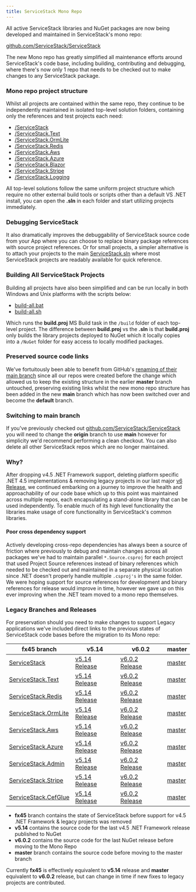 ```yaml
---
title: ServiceStack Mono Repo
---
```


All active ServiceStack libraries and NuGet packages are now being developed and maintained in ServiceStack's mono repo:

<a class="block my-8 font-medium text-center text-2xl" href="https://github.com/ServiceStack/ServiceStack">github.com/ServiceStack/ServiceStack</a>

The new Mono repo has greatly simplified all maintenance efforts around ServiceStack's code base, including building, contributing and debugging, where there's now only 1 repo that needs to be checked out to make changes to any ServiceStack package.

### Mono repo project structure

Whilst all projects are contained within the same repo, they continue to be independently maintained in isolated top-level solution folders, containing only the references and test projects each need:

- [/ServiceStack](https://github.com/ServiceStack/ServiceStack/tree/main/ServiceStack)
- [/ServiceStack.Text](https://github.com/ServiceStack/ServiceStack/tree/main/ServiceStack.Text)
- [/ServiceStack.OrmLite](https://github.com/ServiceStack/ServiceStack/tree/main/ServiceStack.OrmLite)
- [/ServiceStack.Redis](https://github.com/ServiceStack/ServiceStack/tree/main/ServiceStack.Redis)
- [/ServiceStack.Aws](https://github.com/ServiceStack/ServiceStack/tree/main/ServiceStack.Aws)
- [/ServiceStack.Azure](https://github.com/ServiceStack/ServiceStack/tree/main/ServiceStack.Azure)
- [/ServiceStack.Blazor](https://github.com/ServiceStack/ServiceStack/tree/main/ServiceStack.Blazor)
- [/ServiceStack.Stripe](https://github.com/ServiceStack/ServiceStack/tree/main/ServiceStack.Stripe)
- [/ServiceStack.Logging](https://github.com/ServiceStack/ServiceStack/tree/main/ServiceStack.Logging)

All top-level solutions follow the same uniform project structure which require no other external build tools or scripts other than a default VS .NET install, you can open the **.sln** in each folder and start utilizing projects immediately.

### Debugging ServiceStack

It also dramatically improves the debuggability of ServiceStack source code from your App where you can choose to replace binary package references with source project references. Or for small projects, a simpler alternative is to attach your projects to the main [ServiceStack.sln](https://github.com/ServiceStack/ServiceStack/tree/main/ServiceStack/src) where most ServiceStack projects are readably available for quick reference.

### Building All ServiceStack Projects

Building all projects have also been simplified and can be run locally in both Windows and Unix platforms with the scripts below:

 - [build-all.bat](https://github.com/ServiceStack/ServiceStack/blob/main/build/build-all.bat)
 - [build-all.sh](https://github.com/ServiceStack/ServiceStack/blob/main/build/build-all.sh)

Which runs the **build.proj** MS Build task in the `/build` folder of each top-level project. The difference between **build.proj** vs the **.sln** is that **build.proj** only builds the library projects deployed to NuGet which it locally copies into a `/NuGet` folder for easy access to locally modified packages.

### Preserved source code links

We've fortuitously been able to benefit from GitHub's [renaming of their main branch](https://github.com/github/renaming/) since all our repos were created before the change which allowed us to keep the existing structure in the earlier **master** branch untouched, preserving existing links whilst the new mono repo structure has been added in the new **main** branch which has now been switched over and become the **default** branch.

### Switching to main branch

If you've previously checked out [github.com/ServiceStack/ServiceStack](https://github.com/ServiceStack/ServiceStack/tree/main/ServiceStack) you will need to change the **origin** branch to use **main** however for simplicity we'd recommend performing a clean checkout. You can also delete all other ServiceStack repos which are no longer maintained.

### Why?

After dropping v4.5 .NET Framework support, deleting platform specific .NET 4.5 implementations & removing legacy projects in our last major [v6 Release](/releases/v6#breaking-changes), we continued embarking on a journey to improve the health and approachability of our code base which up to this point was maintained across multiple repos, each encapsulating a stand-alone library that can be used independently. To enable much of its high level functionality the libraries make usage of core functionality in ServiceStack's common libraries. 

#### Poor cross dependency support

Actively developing cross-repo dependencies has always been a source of friction where previously to debug and maintain changes across all packages we've had to maintain parallel `*.Source.csproj` for each project that used Project Source references instead of binary references which needed to be checked out and maintained in a separate physical location since .NET doesn't properly handle multiple `.csproj's` in the same folder. We were hoping support for source references for development and binary references for release would improve in time, however we gave up on this ever improving when the .NET team moved to a mono repo themselves.

### Legacy Branches and Releases

For preservation should you need to make changes to support Legacy applications we've included direct links to the previous states of ServiceStack code bases before the migration to its Mono repo:

| fx45 branch | v5.14 | v6.0.2 | master |
|------------ | ----- | ------ | ------ |
| [ServiceStack](https://github.com/ServiceStack/ServiceStack/tree/fx45)                 | [v5.14 Release](https://github.com/ServiceStack/ServiceStack/releases/tag/v5.14)         | [v6.0.2 Release](https://github.com/ServiceStack/ServiceStack/releases/tag/v6.0.2)         | [master](https://github.com/ServiceStack/ServiceStack/tree/master)         |
| [ServiceStack.Text](https://github.com/ServiceStack/ServiceStack.Text/tree/fx45)       | [v5.14 Release](https://github.com/ServiceStack/ServiceStack.Text/releases/tag/v5.14)    | [v6.0.2 Release](https://github.com/ServiceStack/ServiceStack.Text/releases/tag/v6.0.2)    | [master](https://github.com/ServiceStack/ServiceStack.Text/tree/master)    |
| [ServiceStack.Redis](https://github.com/ServiceStack/ServiceStack.Redis/tree/fx45)     | [v5.14 Release](https://github.com/ServiceStack/ServiceStack.Redis/releases/tag/v5.14)   | [v6.0.2 Release](https://github.com/ServiceStack/ServiceStack.Redis/releases/tag/v6.0.2)   | [master](https://github.com/ServiceStack/ServiceStack.Redis/tree/master)   |
| [ServiceStack.OrmLite](https://github.com/ServiceStack/ServiceStack.OrmLite/tree/fx45) | [v5.14 Release](https://github.com/ServiceStack/ServiceStack.OrmLite/releases/tag/v5.14) | [v6.0.2 Release](https://github.com/ServiceStack/ServiceStack.OrmLite/releases/tag/v6.0.2) | [master](https://github.com/ServiceStack/ServiceStack.OrmLite/tree/master) |
| [ServiceStack.Aws](https://github.com/ServiceStack/ServiceStack.Aws/tree/fx45)         | [v5.14 Release](https://github.com/ServiceStack/ServiceStack.Aws/releases/tag/v5.14)     | [v6.0.2 Release](https://github.com/ServiceStack/ServiceStack.Aws/releases/tag/v6.0.2)     | [master](https://github.com/ServiceStack/ServiceStack.Aws/tree/master)     |
| [ServiceStack.Azure](https://github.com/ServiceStack/ServiceStack.Azure/tree/fx45)     | [v5.14 Release](https://github.com/ServiceStack/ServiceStack.Azure/releases/tag/v5.14)   | [v6.0.2 Release](https://github.com/ServiceStack/ServiceStack.Azure/releases/tag/v6.0.2)   | [master](https://github.com/ServiceStack/ServiceStack.Azure/tree/master)   |
| [ServiceStack.Admin](https://github.com/ServiceStack/Admin/tree/fx45)                  | [v5.14 Release](https://github.com/ServiceStack/Admin/releases/tag/v5.14)                | [v6.0.2 Release](https://github.com/ServiceStack/Admin/releases/tag/v6.0.2)                | [master](https://github.com/ServiceStack/Admin/tree/master)                |
| [ServiceStack.Stripe](https://github.com/ServiceStack/Stripe/tree/fx45)                | [v5.14 Release](https://github.com/ServiceStack/Stripe/releases/tag/v5.14)               | [v6.0.2 Release](https://github.com/ServiceStack/Stripe/releases/tag/v6.0.2)               | [master](https://github.com/ServiceStack/Stripe/tree/master)               |
| [ServiceStack.CefGlue](https://github.com/ServiceStack/ServiceStack.CefGlue/tree/fx45) | [v5.14 Release](https://github.com/ServiceStack/ServiceStack.CefGlue/releases/tag/v5.14) | [v6.0.2 Release](https://github.com/ServiceStack/ServiceStack.CefGlue/releases/tag/v6.0.2) | [master](https://github.com/ServiceStack/ServiceStack.CefGlue/tree/master) |


- **fx45** branch contains the state of ServiceStack before support for v4.5 .NET Framework & legacy projects was removed
- **v5.14** contains the source code for the last v4.5 .NET Framework release published to NuGet
- **v6.0.2** contains the source code for the last NuGet release before moving to the Mono Repo
- **master** branch contains the source code before moving to the master branch

Currently **fx45** is effectively equivalent to **v5.14** release and **master** equivalent to **v6.0.2** release, but can change in time if new fixes to legacy projects are contributed.